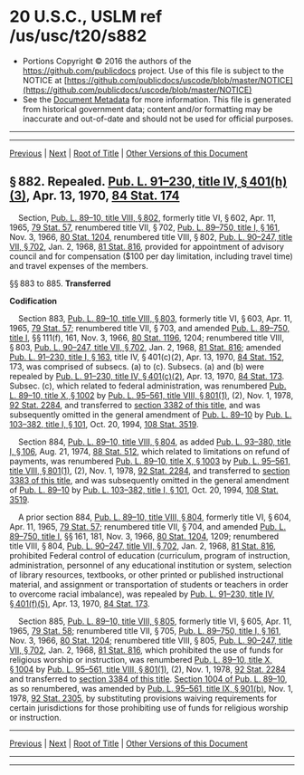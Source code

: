 ---
---

# 20 U.S.C., USLM ref /us/usc/t20/s882

* Portions Copyright © 2016 the authors of the https://github.com/publicdocs project.
  Use of this file is subject to the NOTICE at [https://github.com/publicdocs/uscode/blob/master/NOTICE](https://github.com/publicdocs/uscode/blob/master/NOTICE)
* See the [Document Metadata](././../../../../..//README.md) for more information.
  This file is generated from historical government data; content and/or formatting may be inaccurate and out-of-date and should not be used for official purposes.

----------
----------

[Previous](./../../../../..//us/usc/t20/ch24/schV/m__us_usc_t20_s881.md) | [Next](./../../../../..//us/usc/t20/ch24/schV/m__us_usc_t20_s886.md) | [Root of Title](./../../../../../) | [Other Versions of this Document](https://publicdocs.github.io/go/links?ns=uslm&ref=%2Fus%2Fusc%2Ft20%2Fs882)

## § 882. Repealed. [Pub. L. 91–230, title IV, § 401(h)(3)][/us/pl/91/230/s401/h/3], Apr. 13, 1970, [84 Stat. 174][/us/stat/84/174]

    Section, [Pub. L. 89–10, title VIII, § 802][/us/pl/89/10/s802], formerly title VI, § 602, Apr. 11, 1965, [79 Stat. 57][/us/stat/79/57], renumbered title VII, § 702, [Pub. L. 89–750, title I, § 161][/us/pl/89/750/s161], Nov. 3, 1966, [80 Stat. 1204][/us/stat/80/1204], renumbered title VIII, § 802, [Pub. L. 90–247, title VII, § 702][/us/pl/90/247/s702], Jan. 2, 1968, [81 Stat. 816][/us/stat/81/816], provided for appointment of advisory council and for compensation ($100 per day limitation, including travel time) and travel expenses of the members.

§§ 883 to 885. __Transferred__ 

 __Codification__ 

    Section 883, [Pub. L. 89–10, title VIII, § 803][/us/pl/89/10/s803], formerly title VI, § 603, Apr. 11, 1965, [79 Stat. 57][/us/stat/79/57]; renumbered title VII, § 703, and amended [Pub. L. 89–750, title I][/us/pl/89/750], §§ 111(f), 161, Nov. 3, 1966, [80 Stat. 1196][/us/stat/80/1196], 1204; renumbered title VIII, § 803, [Pub. L. 90–247, title VII, § 702][/us/pl/90/247/s702], Jan. 2, 1968, [81 Stat. 816][/us/stat/81/816]; amended [Pub. L. 91–230, title I, § 163][/us/pl/91/230/s163], title IV, § 401(c)(2), Apr. 13, 1970, [84 Stat. 152][/us/stat/84/152], 173, was comprised of subsecs. (a) to (c). Subsecs. (a) and (b) were repealed by [Pub. L. 91–230, title IV, § 401(c)(2)][/us/pl/91/230/s401/c/2], Apr. 13, 1970, [84 Stat. 173][/us/stat/84/173]. Subsec. (c), which related to federal administration, was renumbered [Pub. L. 89–10, title X, § 1002][/us/pl/89/10/s1002] by [Pub. L. 95–561, title VIII, § 801(1)][/us/pl/95/561/s801/1], (2), Nov. 1, 1978, [92 Stat. 2284][/us/stat/92/2284], and transferred to [section 3382 of this title][/us/usc/t20/s3382], and was subsequently omitted in the general amendment of [Pub. L. 89–10][/us/pl/89/10] by [Pub. L. 103–382, title I, § 101][/us/pl/103/382/s101], Oct. 20, 1994, [108 Stat. 3519][/us/stat/108/3519].

    Section 884, [Pub. L. 89–10, title VIII, § 804][/us/pl/89/10/s804], as added [Pub. L. 93–380, title I, § 106][/us/pl/93/380/s106], Aug. 21, 1974, [88 Stat. 512][/us/stat/88/512], which related to limitations on refund of payments, was renumbered [Pub. L. 89–10, title X, § 1003][/us/pl/89/10/s1003] by [Pub. L. 95–561, title VIII, § 801(1)][/us/pl/95/561/s801/1], (2), Nov. 1, 1978, [92 Stat. 2284][/us/stat/92/2284], and transferred to [section 3383 of this title][/us/usc/t20/s3383], and was subsequently omitted in the general amendment of [Pub. L. 89–10][/us/pl/89/10] by [Pub. L. 103–382, title I, § 101][/us/pl/103/382/s101], Oct. 20, 1994, [108 Stat. 3519][/us/stat/108/3519].

    A prior section 884, [Pub. L. 89–10, title VIII, § 804][/us/pl/89/10/s804], formerly title VI, § 604, Apr. 11, 1965, [79 Stat. 57][/us/stat/79/57]; renumbered title VII, § 704, and amended [Pub. L. 89–750, title I][/us/pl/89/750], §§ 161, 181, Nov. 3, 1966, [80 Stat. 1204][/us/stat/80/1204], 1209; renumbered title VIII, § 804, [Pub. L. 90–247, title VII, § 702][/us/pl/90/247/s702], Jan. 2, 1968, [81 Stat. 816][/us/stat/81/816], prohibited Federal control of education (curriculum, program of instruction, administration, personnel of any educational institution or system, selection of library resources, textbooks, or other printed or published instructional material, and assignment or transportation of students or teachers in order to overcome racial imbalance), was repealed by [Pub. L. 91–230, title IV, § 401(f)(5)][/us/pl/91/230/s401/f/5], Apr. 13, 1970, [84 Stat. 173][/us/stat/84/173].

    Section 885, [Pub. L. 89–10, title VIII, § 805][/us/pl/89/10/s805], formerly title VI, § 605, Apr. 11, 1965, [79 Stat. 58][/us/stat/79/58]; renumbered title VII, § 705, [Pub. L. 89–750, title I, § 161][/us/pl/89/750/s161], Nov. 3, 1966, [80 Stat. 1204][/us/stat/80/1204]; renumbered title VIII, § 805, [Pub. L. 90–247, title VII, § 702][/us/pl/90/247/s702], Jan. 2, 1968, [81 Stat. 816][/us/stat/81/816], which prohibited the use of funds for religious worship or instruction, was renumbered [Pub. L. 89–10, title X, § 1004][/us/pl/89/10/s1004] by [Pub. L. 95–561, title VIII, § 801(1)][/us/pl/95/561/s801/1], (2), Nov. 1, 1978, [92 Stat. 2284][/us/stat/92/2284] and transferred to [section 3384 of this title][/us/usc/t20/s3384]. [Section 1004 of Pub. L. 89–10][/us/pl/89/10/s1004], as so renumbered, was amended by [Pub. L. 95–561, title IX, § 901(b)][/us/pl/95/561/s901/b], Nov. 1, 1978, [92 Stat. 2305][/us/stat/92/2305], by substituting provisions waiving requirements for certain jurisdictions for those prohibiting use of funds for religious worship or instruction.

----------

[Previous](./../../../../..//us/usc/t20/ch24/schV/m__us_usc_t20_s881.md) | [Next](./../../../../..//us/usc/t20/ch24/schV/m__us_usc_t20_s886.md) | [Root of Title](./../../../../../) | [Other Versions of this Document](https://publicdocs.github.io/go/links?ns=uslm&ref=%2Fus%2Fusc%2Ft20%2Fs882)

----------
----------

[/us/pl/91/230/s401/h/3]: https://publicdocs.github.io/go/links?ns=uslm&ref=%2Fus%2Fpl%2F91%2F230%2Fs401%2Fh%2F3
[/us/stat/84/174]: https://publicdocs.github.io/go/links?ns=uslm&ref=%2Fus%2Fstat%2F84%2F174
[/us/pl/89/10/s802]: https://publicdocs.github.io/go/links?ns=uslm&ref=%2Fus%2Fpl%2F89%2F10%2Fs802
[/us/stat/79/57]: https://publicdocs.github.io/go/links?ns=uslm&ref=%2Fus%2Fstat%2F79%2F57
[/us/pl/89/750/s161]: https://publicdocs.github.io/go/links?ns=uslm&ref=%2Fus%2Fpl%2F89%2F750%2Fs161
[/us/stat/80/1204]: https://publicdocs.github.io/go/links?ns=uslm&ref=%2Fus%2Fstat%2F80%2F1204
[/us/pl/90/247/s702]: https://publicdocs.github.io/go/links?ns=uslm&ref=%2Fus%2Fpl%2F90%2F247%2Fs702
[/us/stat/81/816]: https://publicdocs.github.io/go/links?ns=uslm&ref=%2Fus%2Fstat%2F81%2F816
[/us/pl/89/10/s803]: https://publicdocs.github.io/go/links?ns=uslm&ref=%2Fus%2Fpl%2F89%2F10%2Fs803
[/us/stat/79/57]: https://publicdocs.github.io/go/links?ns=uslm&ref=%2Fus%2Fstat%2F79%2F57
[/us/pl/89/750]: https://publicdocs.github.io/go/links?ns=uslm&ref=%2Fus%2Fpl%2F89%2F750
[/us/stat/80/1196]: https://publicdocs.github.io/go/links?ns=uslm&ref=%2Fus%2Fstat%2F80%2F1196
[/us/pl/90/247/s702]: https://publicdocs.github.io/go/links?ns=uslm&ref=%2Fus%2Fpl%2F90%2F247%2Fs702
[/us/stat/81/816]: https://publicdocs.github.io/go/links?ns=uslm&ref=%2Fus%2Fstat%2F81%2F816
[/us/pl/91/230/s163]: https://publicdocs.github.io/go/links?ns=uslm&ref=%2Fus%2Fpl%2F91%2F230%2Fs163
[/us/stat/84/152]: https://publicdocs.github.io/go/links?ns=uslm&ref=%2Fus%2Fstat%2F84%2F152
[/us/pl/91/230/s401/c/2]: https://publicdocs.github.io/go/links?ns=uslm&ref=%2Fus%2Fpl%2F91%2F230%2Fs401%2Fc%2F2
[/us/stat/84/173]: https://publicdocs.github.io/go/links?ns=uslm&ref=%2Fus%2Fstat%2F84%2F173
[/us/pl/89/10/s1002]: https://publicdocs.github.io/go/links?ns=uslm&ref=%2Fus%2Fpl%2F89%2F10%2Fs1002
[/us/pl/95/561/s801/1]: https://publicdocs.github.io/go/links?ns=uslm&ref=%2Fus%2Fpl%2F95%2F561%2Fs801%2F1
[/us/stat/92/2284]: https://publicdocs.github.io/go/links?ns=uslm&ref=%2Fus%2Fstat%2F92%2F2284
[/us/usc/t20/s3382]: https://publicdocs.github.io/go/links?ns=uslm&ref=%2Fus%2Fusc%2Ft20%2Fs3382
[/us/pl/89/10]: https://publicdocs.github.io/go/links?ns=uslm&ref=%2Fus%2Fpl%2F89%2F10
[/us/pl/103/382/s101]: https://publicdocs.github.io/go/links?ns=uslm&ref=%2Fus%2Fpl%2F103%2F382%2Fs101
[/us/stat/108/3519]: https://publicdocs.github.io/go/links?ns=uslm&ref=%2Fus%2Fstat%2F108%2F3519
[/us/pl/89/10/s804]: https://publicdocs.github.io/go/links?ns=uslm&ref=%2Fus%2Fpl%2F89%2F10%2Fs804
[/us/pl/93/380/s106]: https://publicdocs.github.io/go/links?ns=uslm&ref=%2Fus%2Fpl%2F93%2F380%2Fs106
[/us/stat/88/512]: https://publicdocs.github.io/go/links?ns=uslm&ref=%2Fus%2Fstat%2F88%2F512
[/us/pl/89/10/s1003]: https://publicdocs.github.io/go/links?ns=uslm&ref=%2Fus%2Fpl%2F89%2F10%2Fs1003
[/us/pl/95/561/s801/1]: https://publicdocs.github.io/go/links?ns=uslm&ref=%2Fus%2Fpl%2F95%2F561%2Fs801%2F1
[/us/stat/92/2284]: https://publicdocs.github.io/go/links?ns=uslm&ref=%2Fus%2Fstat%2F92%2F2284
[/us/usc/t20/s3383]: https://publicdocs.github.io/go/links?ns=uslm&ref=%2Fus%2Fusc%2Ft20%2Fs3383
[/us/pl/89/10]: https://publicdocs.github.io/go/links?ns=uslm&ref=%2Fus%2Fpl%2F89%2F10
[/us/pl/103/382/s101]: https://publicdocs.github.io/go/links?ns=uslm&ref=%2Fus%2Fpl%2F103%2F382%2Fs101
[/us/stat/108/3519]: https://publicdocs.github.io/go/links?ns=uslm&ref=%2Fus%2Fstat%2F108%2F3519
[/us/pl/89/10/s804]: https://publicdocs.github.io/go/links?ns=uslm&ref=%2Fus%2Fpl%2F89%2F10%2Fs804
[/us/stat/79/57]: https://publicdocs.github.io/go/links?ns=uslm&ref=%2Fus%2Fstat%2F79%2F57
[/us/pl/89/750]: https://publicdocs.github.io/go/links?ns=uslm&ref=%2Fus%2Fpl%2F89%2F750
[/us/stat/80/1204]: https://publicdocs.github.io/go/links?ns=uslm&ref=%2Fus%2Fstat%2F80%2F1204
[/us/pl/90/247/s702]: https://publicdocs.github.io/go/links?ns=uslm&ref=%2Fus%2Fpl%2F90%2F247%2Fs702
[/us/stat/81/816]: https://publicdocs.github.io/go/links?ns=uslm&ref=%2Fus%2Fstat%2F81%2F816
[/us/pl/91/230/s401/f/5]: https://publicdocs.github.io/go/links?ns=uslm&ref=%2Fus%2Fpl%2F91%2F230%2Fs401%2Ff%2F5
[/us/stat/84/173]: https://publicdocs.github.io/go/links?ns=uslm&ref=%2Fus%2Fstat%2F84%2F173
[/us/pl/89/10/s805]: https://publicdocs.github.io/go/links?ns=uslm&ref=%2Fus%2Fpl%2F89%2F10%2Fs805
[/us/stat/79/58]: https://publicdocs.github.io/go/links?ns=uslm&ref=%2Fus%2Fstat%2F79%2F58
[/us/pl/89/750/s161]: https://publicdocs.github.io/go/links?ns=uslm&ref=%2Fus%2Fpl%2F89%2F750%2Fs161
[/us/stat/80/1204]: https://publicdocs.github.io/go/links?ns=uslm&ref=%2Fus%2Fstat%2F80%2F1204
[/us/pl/90/247/s702]: https://publicdocs.github.io/go/links?ns=uslm&ref=%2Fus%2Fpl%2F90%2F247%2Fs702
[/us/stat/81/816]: https://publicdocs.github.io/go/links?ns=uslm&ref=%2Fus%2Fstat%2F81%2F816
[/us/pl/89/10/s1004]: https://publicdocs.github.io/go/links?ns=uslm&ref=%2Fus%2Fpl%2F89%2F10%2Fs1004
[/us/pl/95/561/s801/1]: https://publicdocs.github.io/go/links?ns=uslm&ref=%2Fus%2Fpl%2F95%2F561%2Fs801%2F1
[/us/stat/92/2284]: https://publicdocs.github.io/go/links?ns=uslm&ref=%2Fus%2Fstat%2F92%2F2284
[/us/usc/t20/s3384]: https://publicdocs.github.io/go/links?ns=uslm&ref=%2Fus%2Fusc%2Ft20%2Fs3384
[/us/pl/89/10/s1004]: https://publicdocs.github.io/go/links?ns=uslm&ref=%2Fus%2Fpl%2F89%2F10%2Fs1004
[/us/pl/95/561/s901/b]: https://publicdocs.github.io/go/links?ns=uslm&ref=%2Fus%2Fpl%2F95%2F561%2Fs901%2Fb
[/us/stat/92/2305]: https://publicdocs.github.io/go/links?ns=uslm&ref=%2Fus%2Fstat%2F92%2F2305


